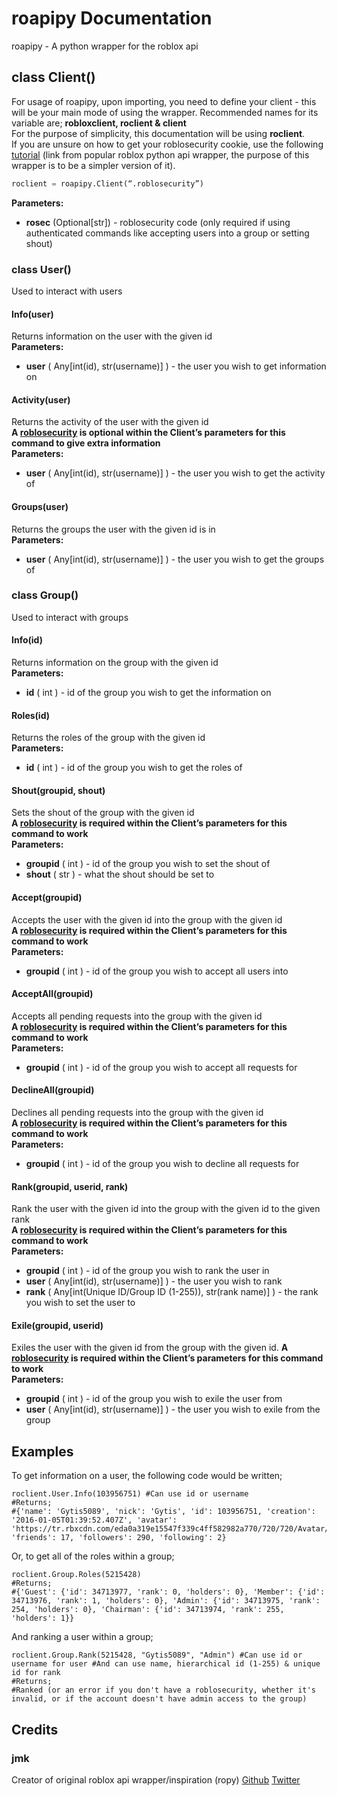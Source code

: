 # roapipy Documentation
roapipy - A python wrapper for the roblox api
## class Client()
For usage of roapipy, upon importing, you need to define your client - this will be your main mode of using the wrapper. Recommended names for its variable are; **robloxclient, roclient & client**<br>
For the purpose of simplicity, this documentation will be using **roclient**.<br>
If you are unsure on how to get your roblosecurity cookie, use the following [tutorial](https://ro.py.jmk.gg/dev/roblosecurity/) (link from popular roblox python api wrapper, the purpose of this wrapper is to be a simpler version of it).
```py
roclient = roapipy.Client(“.roblosecurity”)
```
**Parameters:**
*  **rosec** (Optional[str]) - roblosecurity code (only required if using authenticated commands like accepting users into a group or setting shout)
### class User()
Used to interact with users
#### Info(user)
Returns information on the user with the given id<br>
**Parameters:**
*  **user** ( Any[int(id), str(username)] ) - the user you wish to get information on
#### Activity(user)
Returns the activity of the user with the given id<br>
**A [roblosecurity](https://ro.py.jmk.gg/dev/roblosecurity/) is __optional__ within the Client’s parameters for this command to give extra information**<br>
**Parameters:**
*  **user** ( Any[int(id), str(username)] ) - the user you wish to get the activity of
#### Groups(user)
Returns the groups the user with the given id is in<br>
**Parameters:**
*  **user** ( Any[int(id), str(username)] ) - the user you wish to get the groups of
### class Group()
Used to interact with groups
#### Info(id)
Returns information on the group with the given id<br>
**Parameters:**
*  **id** ( int ) - id of the group you wish to get the information on
#### Roles(id)
Returns the roles of the group with the given id<br>
**Parameters:**
*  **id** ( int ) - id of the group you wish to get the roles of
#### Shout(groupid, shout)
Sets the shout of the group with the given id<br>
**A [roblosecurity](https://ro.py.jmk.gg/dev/roblosecurity/) is required within the Client’s parameters for this command to work**<br>
**Parameters:**
* **groupid** ( int ) - id of the group you wish to set the shout of
* **shout** ( str ) - what the shout should be set to
#### Accept(groupid)
Accepts the user with the given id into the group with the given id<br>
**A [roblosecurity](https://ro.py.jmk.gg/dev/roblosecurity/) is required within the Client’s parameters for this command to work**<br>
**Parameters:**
* **groupid** ( int ) - id of the group you wish to accept all users into
#### AcceptAll(groupid)
Accepts all pending requests into the group with the given id<br>
**A [roblosecurity](https://ro.py.jmk.gg/dev/roblosecurity/) is required within the Client’s parameters for this command to work**<br>
**Parameters:**
* **groupid** ( int ) - id of the group you wish to accept all requests for
#### DeclineAll(groupid)
Declines all pending requests into the group with the given id<br>
**A [roblosecurity](https://ro.py.jmk.gg/dev/roblosecurity/) is required within the Client’s parameters for this command to work**<br>
**Parameters:**
* **groupid** ( int ) - id of the group you wish to decline all requests for
#### Rank(groupid, userid, rank)
Rank the user with the given id into the group with the given id to the given rank<br>
**A [roblosecurity](https://ro.py.jmk.gg/dev/roblosecurity/) is required within the Client’s parameters for this command to work**<br>
**Parameters:**
* **groupid** ( int ) - id of the group you wish to rank the user in
* **user** ( Any[int(id), str(username)] ) - the user you wish to rank
* **rank** ( Any[int(Unique ID/Group ID (1-255)), str(rank name)] ) - the rank you wish to set the user to
#### Exile(groupid, userid)
Exiles the user with the given id from the group with the given id.
**A [roblosecurity](https://ro.py.jmk.gg/dev/roblosecurity/) is required within the Client’s parameters for this command to work**<br>
**Parameters:**
* **groupid** ( int ) - id of the group you wish to exile the user from
* **user** ( Any[int(id), str(username)] ) - the user you wish to exile from the group
## Examples
To get information on a user, the following code would be written;
```
roclient.User.Info(103956751) #Can use id or username
#Returns;
#{'name': 'Gytis5089', 'nick': 'Gytis', 'id': 103956751, 'creation': '2016-01-05T01:39:52.407Z', 'avatar': 'https://tr.rbxcdn.com/eda0a319e15547f339c4ff582982a770/720/720/Avatar/Png', 'friends': 17, 'followers': 290, 'following': 2}
```
Or, to get all of the roles within a group;
```
roclient.Group.Roles(5215428)
#Returns;
#{'Guest': {'id': 34713977, 'rank': 0, 'holders': 0}, 'Member': {'id': 34713976, 'rank': 1, 'holders': 0}, 'Admin': {'id': 34713975, 'rank': 254, 'holders': 0}, 'Chairman': {'id': 34713974, 'rank': 255, 'holders': 1}}
```
And ranking a user within a group;
```
roclient.Group.Rank(5215428, "Gytis5089", "Admin") #Can use id or username for user #And can use name, hierarchical id (1-255) & unique id for rank
#Returns;
#Ranked (or an error if you don't have a roblosecurity, whether it's invalid, or if the account doesn't have admin access to the group)
```
## Credits
### jmk
Creator of original roblox api wrapper/inspiration (ropy)
[Github](https://github.com/jmkd3v) [Twitter](https://twitter.com/jmkdev)